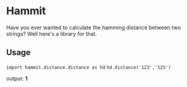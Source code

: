# Hammit

Have you ever wanted to calculate the hamming distance between two strings? Well here's a library for that.

## Usage

`import hammit.distance.distance as hd`
`hd.distance('123','125')`

output: **1**
